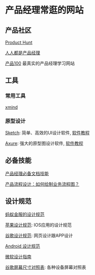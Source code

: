 # 产品经理常逛的网站

## 产品社区

[Product Hunt](https://www.producthunt.com/)

[人人都是产品经理](http://www.woshipm.com/)

[产品100](http://www.chanpin100.com/) 最真实的产品经理学习网站

## 工具

### 常用工具

[xmind](https://rain120.github.io/study-notes/resources/mac-software#xmind)

### 原型设计

[Sketch](https://www.sketchapp.com/): 简单、高效的UI设计软件, [软件教程](http://www.sketchcn.com/sketch-chinese-user-manual.html)

[Axure](https://www.axure.com/): 强大的原型图设计软件, [软件教程](http://www.iaxure.com/)

## 必备技能

[产品经理必备文档技能](http://www.woshipm.com/topic/doc)

[产品流程设计：如何绘制业务流程图？](http://www.woshipm.com/topic/flowchart)

## 设计规范

[蚂蚁金服的设计规范](https://ant.design/docs/spec/introduce-cn)

[苹果设计规范](https://developer.apple.com/cn/design/): IOS应用的设计规范

[谷歌设计规范](https://material.io/design/introduction): 网页设计跟APP设计

[Android 设计规范](https://developer.android.com/design)

[微软设计指南](https://www.microsoft.com/design)

[谷歌屏幕尺寸对照表](https://material.io/blog/device-metrics): 各种设备屏幕对照表
